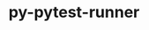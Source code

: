 ---
title: "py-pytest-runner"
layout: cache
categories: [package, develop]
meta: {"versions": ["6.0.0"], "compilers": ["apple-clang@=15.0.0", "oneapi@=2024.0.0"], "oss": ["ubuntu22.04", "ventura"], "platforms": ["darwin", "linux"], "targets": ["aarch64", "x86_64_v3"], "stacks": ["e4s-oneapi", "ml-darwin-aarch64-mps", "root"], "num_specs": 2, "num_specs_by_stack": {"ml-darwin-aarch64-mps": 1, "root": 2, "e4s-oneapi": 1}}
spec_details: [{"hash": "cl756vkd2jpx2wfmsbdftftuvwhk7sie", "compiler": "apple-clang@=15.0.0", "versions": ["6.0.0"], "os": "ventura", "platform": "darwin", "target": "aarch64", "variants": ["build_system=python_pip"], "stacks": ["ml-darwin-aarch64-mps", "root"], "size": "-", "tarball": "https://binaries.spack.io/develop/build_cache/darwin-ventura-aarch64/apple-clang-15.0.0/py-pytest-runner-6.0.0/darwin-ventura-aarch64-apple-clang-15.0.0-py-pytest-runner-6.0.0-cl756vkd2jpx2wfmsbdftftuvwhk7sie.spack"}, {"hash": "btif5lja3fl5bjuf4nni6c5p6fzck3n7", "compiler": "oneapi@=2024.0.0", "versions": ["6.0.0"], "os": "ubuntu22.04", "platform": "linux", "target": "x86_64_v3", "variants": ["build_system=python_pip"], "stacks": ["e4s-oneapi", "root"], "size": "-", "tarball": "https://binaries.spack.io/develop/build_cache/linux-ubuntu22.04-x86_64_v3/oneapi-2024.0.0/py-pytest-runner-6.0.0/linux-ubuntu22.04-x86_64_v3-oneapi-2024.0.0-py-pytest-runner-6.0.0-btif5lja3fl5bjuf4nni6c5p6fzck3n7.spack"}]
---